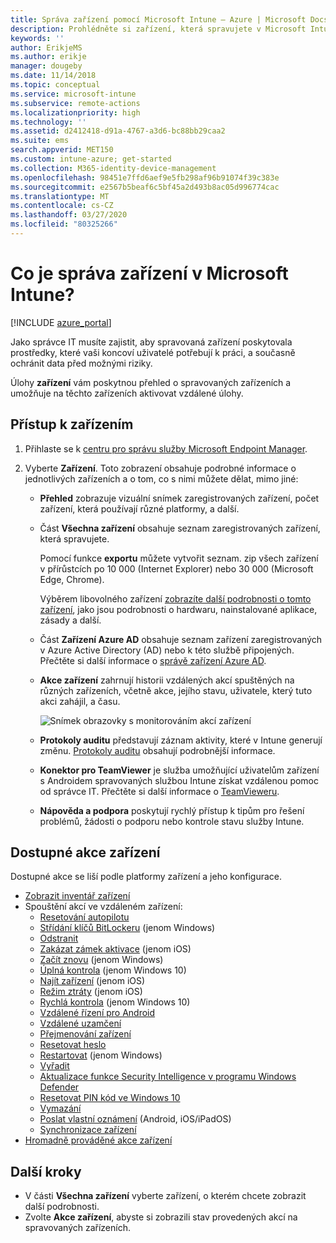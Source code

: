 ```yaml
---
title: Správa zařízení pomocí Microsoft Intune – Azure | Microsoft Docs
description: Prohlédněte si zařízení, která spravujete v Microsoft Intune (můžete také exportovat jejich seznam do formátu CSV), zobrazte zařízení připojená k Azure Active Directory, prohlédněte si změnový protokol akcí se zařízením, využijte konektor TeamVieweru umožňující správcům IT na dálku řešit problémy v zařízeních s Androidem a prohlédněte si všechny akce, které můžete v zařízeních spouštět.
keywords: ''
author: ErikjeMS
ms.author: erikje
manager: dougeby
ms.date: 11/14/2018
ms.topic: conceptual
ms.service: microsoft-intune
ms.subservice: remote-actions
ms.localizationpriority: high
ms.technology: ''
ms.assetid: d2412418-d91a-4767-a3d6-bc88bb29caa2
ms.suite: ems
search.appverid: MET150
ms.custom: intune-azure; get-started
ms.collection: M365-identity-device-management
ms.openlocfilehash: 98451e7ffd6aef9e5fb298af96b91074f39c383e
ms.sourcegitcommit: e2567b5beaf6c5bf45a2d493b8ac05d996774cac
ms.translationtype: MT
ms.contentlocale: cs-CZ
ms.lasthandoff: 03/27/2020
ms.locfileid: "80325266"
---
```

# <a name="what-is-microsoft-intune-device-management"></a>Co je správa zařízení v Microsoft Intune?

[!INCLUDE [azure_portal](../includes/azure_portal.md)]

Jako správce IT musíte zajistit, aby spravovaná zařízení poskytovala prostředky, které vaši koncoví uživatelé potřebují k práci, a současně ochránit data před možnými riziky.

Úlohy **zařízení** vám poskytnou přehled o spravovaných zařízeních a umožňuje na těchto zařízeních aktivovat vzdálené úlohy.

## <a name="get-to-your-devices"></a>Přístup k zařízením

1. Přihlaste se k [centru pro správu služby Microsoft Endpoint Manager](https://go.microsoft.com/fwlink/?linkid=2109431).
3. Vyberte **Zařízení**. Toto zobrazení obsahuje podrobné informace o jednotlivých zařízeních a o tom, co s nimi můžete dělat, mimo jiné:

   - **Přehled** zobrazuje vizuální snímek zaregistrovaných zařízení, počet zařízení, která používají různé platformy, a další.
   - Část **Všechna zařízení** obsahuje seznam zaregistrovaných zařízení, která spravujete.

     Pomocí funkce **exportu** můžete vytvořit seznam. zip všech zařízení v přírůstcích po 10 000 (Internet Explorer) nebo 30 000 (Microsoft Edge, Chrome).

     Výběrem libovolného zařízení [zobrazíte další podrobnosti o tomto zařízení](device-inventory.md), jako jsou podrobnosti o hardwaru, nainstalované aplikace, zásady a další.

   - Část **Zařízení Azure AD** obsahuje seznam zařízení zaregistrovaných v Azure Active Directory (AD) nebo k této službě připojených. Přečtěte si další informace o [správě zařízení Azure AD](https://docs.microsoft.com/azure/active-directory/device-management-introduction).
   - **Akce zařízení** zahrnují historii vzdálených akcí spuštěných na různých zařízeních, včetně akce, jejího stavu, uživatele, který tuto akci zahájil, a času.

     ![Snímek obrazovky s monitorováním akcí zařízení](./media/device-management/monitor-device-actions.png)

   - **Protokoly auditu** představují záznam aktivity, které v Intune generují změnu. [Protokoly auditu](../fundamentals/monitor-audit-logs.md) obsahují podrobnější informace.
   - **Konektor pro TeamViewer** je služba umožňující uživatelům zařízení s Androidem spravovaných službou Intune získat vzdálenou pomoc od správce IT. Přečtěte si další informace o [TeamVieweru](teamviewer-support.md).
   - **Nápověda a podpora** poskytují rychlý přístup k tipům pro řešení problémů, žádosti o podporu nebo kontrole stavu služby Intune.

## <a name="available-device-actions"></a>Dostupné akce zařízení
Dostupné akce se liší podle platformy zařízení a jeho konfigurace.

- [Zobrazit inventář zařízení](device-inventory.md)
- Spouštění akcí ve vzdáleném zařízení:
  - [Resetování autopilotu](https://docs.microsoft.com/windows/deployment/windows-autopilot/windows-autopilot-reset#reset-devices-with-remote-windows-autopilot-reset)
  - [Střídání klíčů BitLockeru](../protect/encrypt-devices.md#rotate-bitlocker-recovery-keys) (jenom Windows)
  - [Odstranit](devices-wipe.md#delete-devices-from-the-intune-portal)
  - [Zakázat zámek aktivace](device-activation-lock-disable.md) (jenom iOS)
  - [Začít znovu](device-fresh-start.md) (jenom Windows)
  - [Úplná kontrola](../configuration/device-restrictions-windows-10.md#microsoft-defender-antivirus) (jenom Windows 10)
  - [Najít zařízení](device-locate.md) (jenom iOS)
  - [Režim ztráty](device-lost-mode.md) (jenom iOS)
  - [Rychlá kontrola](../configuration/device-restrictions-windows-10.md#microsoft-defender-antivirus) (jenom Windows 10)
  - [Vzdálené řízení pro Android](teamviewer-support.md)
  - [Vzdálené uzamčení](device-remote-lock.md)
  - [Přejmenování zařízení](device-rename.md)
  - [Resetovat heslo](device-passcode-reset.md)
  - [Restartovat](device-restart.md) (jenom Windows)
  - [Vyřadit](devices-wipe.md#retire)
  - [Aktualizace funkce Security Intelligence v programu Windows Defender](https://docs.microsoft.com/windows/security/threat-protection/windows-defender-antivirus/manage-protection-updates-windows-defender-antivirus)
  - [Resetovat PIN kód ve Windows 10](device-windows-pin-reset.md)
  - [Vymazání](devices-wipe.md#wipe)
  - [Poslat vlastní oznámení](custom-notifications.md#send-a-custom-notification-to-a-single-device) (Android, iOS/iPadOS)
  - [Synchronizace zařízení](device-sync.md)
- [Hromadně prováděné akce zařízení](bulk-device-actions.md)

## <a name="next-steps"></a>Další kroky

- V části **Všechna zařízení** vyberte zařízení, o kterém chcete zobrazit další podrobnosti.
- Zvolte **Akce zařízení**, abyste si zobrazili stav provedených akcí na spravovaných zařízeních.
